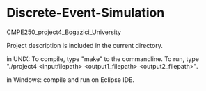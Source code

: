 # Discrete-Event-Simulation
CMPE250_project4_Bogazici_University

Project description is included in the current directory.

in UNIX:
To compile, type "make" to the commandline. 
To run, type "./project4 \<inputfilepath> \<output1_filepath> \<output2_filepath>".

in Windows:
compile and run on Eclipse IDE.
